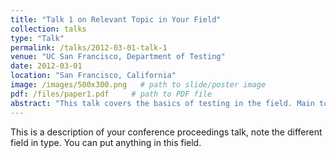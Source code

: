 ```yaml
---
title: "Talk 1 on Relevant Topic in Your Field"
collection: talks
type: "Talk"
permalink: /talks/2012-03-01-talk-1
venue: "UC San Francisco, Department of Testing"
date: 2012-03-01
location: "San Francisco, California"
image: /images/500x300.png   # path to slide/poster image
pdf: /files/paper1.pdf     # path to PDF file
abstract: "This talk covers the basics of testing in the field. Main topics include X, Y, and Z."
---
```

This is a description of your conference proceedings talk, note the different field in type. You can put anything in this field.
